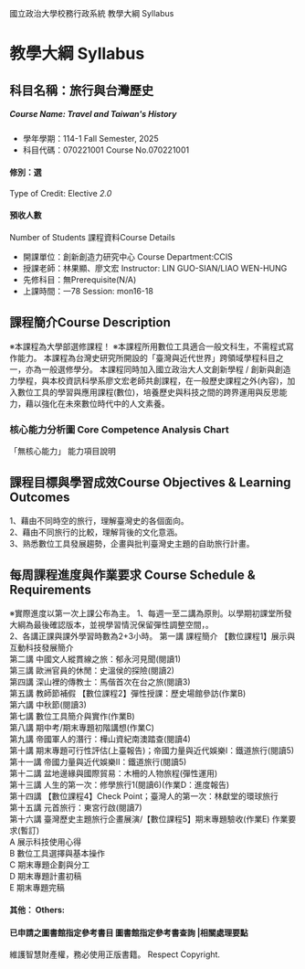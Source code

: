 國立政治大學校務行政系統 教學大綱 Syllabus
# 教學大綱 Syllabus
##  科目名稱：旅行與台灣歷史
#####  Course Name: Travel and Taiwan's History
  * 學年學期：114-1 Fall Semester, 2025 
  * 科目代碼：070221001 Course No.070221001
#### 修別：選
Type of Credit: Elective 
_2.0_
#### 預收人數
Number of Students
課程資料Course Details
  * 開課單位：創新創造力研究中心 Course Department:CCIS 
  * 授課老師：林果顯、廖文宏 Instructor: LIN GUO-SIAN/LIAO WEN-HUNG 
  * 先修科目：無Prerequisite(N/A)
  * 上課時間：一78 Session: mon16-18
##  課程簡介Course Description
※本課程為大學部選修課程！
※本課程所用數位工具適合一般文科生，不需程式寫作能力。
本課程為台灣史研究所開設的「臺灣與近代世界」跨領域學程科目之一，亦為一般選修學分。
本課程同時加入國立政治大人文創新學程 / 創新與創造力學程，與本校資訊科學系廖文宏老師共創課程，在一般歷史課程之外(內容)，加入數位工具的學習與應用課程(數位)，培養歷史與科技之間的跨界運用與反思能力，藉以強化在未來數位時代中的人文素養。
###  核心能力分析圖 Core Competence Analysis Chart
「無核心能力」 
能力項目說明
##  課程目標與學習成效Course Objectives & Learning Outcomes 
1、藉由不同時空的旅行，理解臺灣史的各個面向。  
2、藉由不同旅行的比較，理解背後的文化意涵。  
3、熟悉數位工具發展趨勢，企畫與批判臺灣史主題的自助旅行計畫。
##  每周課程進度與作業要求 Course Schedule & Requirements
※實際進度以第一次上課公布為主。
1、每週一至二講為原則。以學期初課堂所發大綱為最後確認版本，並視學習情況保留彈性調整空間，。  
2、各講正課與課外學習時數為2+3小時。
第一講 課程簡介 【數位課程1】展示與互動科技發展簡介  
第二講 中國文人縱貫線之旅：郁永河見聞(閱讀1)  
第三講 歐洲官員的休閒：史溫侯的探險(閱讀2)  
第四講 深山裡的傳教士：馬偕首次在台之旅(閱讀3)  
第五講 教師節補假 【數位課程2】彈性授課：歷史場館參訪(作業B)  
第六講 中秋節(閱讀3)  
第七講 數位工具簡介與實作(作業B)  
第八講 期中考/期末專題初階講想(作業C)  
第九講 帝國軍人的潛行：樺山資紀南澳踏查(閱讀4)  
第十講 期末專題可行性評估(上臺報告)；帝國力量與近代娛樂Ⅰ：鐵道旅行(閱讀5)  
第十一講 帝國力量與近代娛樂Ⅱ：鐵道旅行(閱讀5)  
第十二講 盆地邊緣與國際貿易：木柵的人物旅程(彈性運用)  
第十三講 人生的第一次：修學旅行1(閱讀6)(作業D：進度報告)  
第十四講 【數位課程4】Check Point；臺灣人的第一次：林獻堂的環球旅行  
第十五講 元首旅行：東宮行啟(閱讀7)  
第十六講 臺灣歷史主題旅行企畫展演/【數位課程5】期末專題驗收(作業E)
作業要求(暫訂)  
A 展示科技使用心得  
B 數位工具選擇與基本操作  
C 期末專題企劃與分工  
D 期末專題計畫初稿  
E 期末專題完稿
####  其他： Others:
####  已申請之圖書館指定參考書目  圖書館指定參考書查詢 |相關處理要點
維護智慧財產權，務必使用正版書籍。 Respect Copyright.
